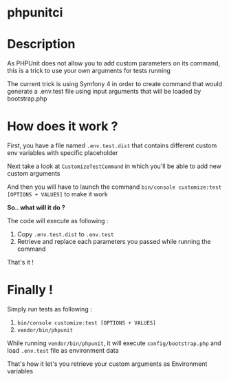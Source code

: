 # phpunitci

# Description

As PHPUnit does not allow you to add custom parameters on its command, this is a trick to use your own arguments for tests running

The current trick is using Symfony 4 in order to create command that would generate a .env.test file using input arguments that will be loaded by bootstrap.php

# How does it work ?

First, you have a file named `.env.test.dist` that contains different custom env variables with specific placeholder

Next take a look at `CustomizeTestCommand` in which you'll be able to add new custom arguments

And then you will have to launch the command `bin/console customize:test [OPTIONS + VALUES]` to make it work

__So.. what will it do ?__

The code will execute as following :

1. Copy `.env.test.dist` to `.env.test`
2. Retrieve and replace each parameters you passed while running the command

That's it !

# Finally !

Simply run tests as following :

1. `bin/console customize:test [OPTIONS + VALUES]`
2. `vendor/bin/phpunit`

While running `vendor/bin/phpunit`, it will execute `config/bootstrap.php` and load `.env.test` file as environment data

That's how it let's you retrieve your custom arguments as Environment variables
